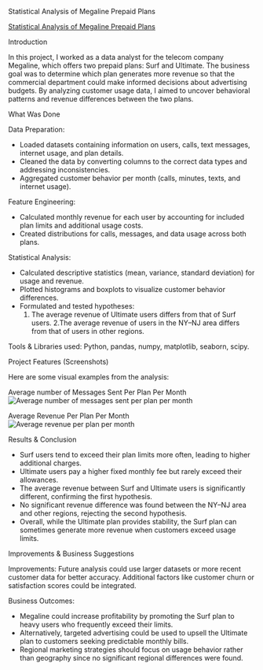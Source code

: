 Statistical Analysis of Megaline Prepaid Plans 

[Statistical Analysis of Megaline Prepaid Plans](https://github.com/raulmejia000/Data_projects_TripleTen/blob/main/Statistical%20Analysis%20of%20Megaline%20Prepaid%20Plans%20Project/Statistical%20Analysis%20of%20Megaline%20Prepaid%20Plans%20Project%203.ipynb)


Introduction

In this project, I worked as a data analyst for the telecom company Megaline, which offers two prepaid plans: Surf and Ultimate. The business goal was to determine which plan generates more revenue so that the commercial department could make informed decisions about advertising budgets. By analyzing customer usage data, I aimed to uncover behavioral patterns and revenue differences between the two plans.

What Was Done

Data Preparation:
- Loaded datasets containing information on users, calls, text messages, internet usage, and plan details.
- Cleaned the data by converting columns to the correct data types and addressing inconsistencies.
- Aggregated customer behavior per month (calls, minutes, texts, and internet usage).

Feature Engineering:
- Calculated monthly revenue for each user by accounting for included plan limits and additional usage costs.
- Created distributions for calls, messages, and data usage across both plans.

Statistical Analysis:
- Calculated descriptive statistics (mean, variance, standard deviation) for usage and revenue.
- Plotted histograms and boxplots to visualize customer behavior differences.
- Formulated and tested hypotheses:
  1. The average revenue of Ultimate users differs from that of Surf users.
  2.The average revenue of users in the NY–NJ area differs from that of users in other regions.

Tools & Libraries used:
Python, pandas, numpy, matplotlib, seaborn, scipy.

Project Features (Screenshots)

Here are some visual examples from the analysis:


Average number of Messages Sent Per Plan Per Month
![Average number of messages sent per plan per month](average_number_of_messages3)


Average Revenue Per Plan Per Month
![Average revenue per plan per month](avg_revenue_per_plan_per_month3)

Results & Conclusion
- Surf users tend to exceed their plan limits more often, leading to higher additional charges.
- Ultimate users pay a higher fixed monthly fee but rarely exceed their allowances.
- The average revenue between Surf and Ultimate users is significantly different, confirming the first hypothesis.
- No significant revenue difference was found between the NY–NJ area and other regions, rejecting the second hypothesis.
- Overall, while the Ultimate plan provides stability, the Surf plan can sometimes generate more revenue when customers exceed usage limits.

Improvements & Business Suggestions

Improvements: Future analysis could use larger datasets or more recent customer data for better accuracy. Additional factors like customer churn or satisfaction scores could be integrated.

Business Outcomes:
- Megaline could increase profitability by promoting the Surf plan to heavy users who frequently exceed their limits.
- Alternatively, targeted advertising could be used to upsell the Ultimate plan to customers seeking predictable monthly bills.
- Regional marketing strategies should focus on usage behavior rather than geography since no significant regional differences were found.
